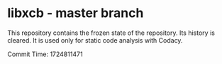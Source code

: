 # libxcb - master branch

This repository contains the frozen state of the repository.
Its history is cleared. It is used only for static code
analysis with Codacy.

Commit Time: 1724811471